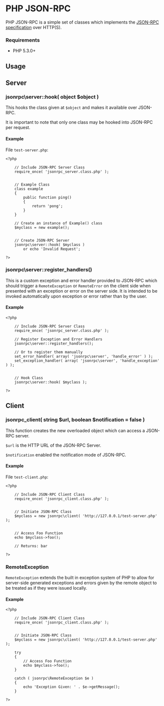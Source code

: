 # PHP JSON-RPC #

PHP JSON-RPC is a simple set of classes which implements the [JSON-RPC specification](http://json-rpc.org/) over HTTP(S).

### Requirements ###

  * PHP 5.3.0+


## Usage ##

## Server ##

### jsonrpc\server::hook( object $object ) ###

This hooks the class given at `$object` and makes it available over JSON-RPC.

It is important to note that only one class may be hooked into JSON-RPC per request.


#### Example ####

File `test-server.php`:

    <?php
    
        // Include JSON-RPC Server Class
        require_once( 'jsonrpc_server.class.php' );
        
        
        // Example Class
        class example
        {
            public function ping()
            {
                return 'pong';
            }
        }
        
        // Create an instance of Example() class
        $myclass = new example();
        
        
        // Create JSON-RPC Server
        jsonrpc\server::hook( $myclass )
            or echo 'Invalid Request';
        
    ?>


### jsonrpc\server::register_handlers() ###

This is a custom exception and error handler provided to JSON-RPC which should trigger a `RemoteException` or `RemoteError` on the client side when presented with an exception or error on the server side. It is intended to be invoked automatically upon exception or error rather than by the user.

#### Example ####

    <?php
    
        // Include JSON-RPC Server Class
        require_once( 'jsonrpc_server.class.php' );
        
        // Register Exception and Error Handlers
        jsonrpc\server::register_handlers();
        
        // Or to register them manually
        set_error_handler( array( 'jsonrpc\server', 'handle_error' ) );
        set_exception_handler( array( 'jsonrpc\server', 'handle_exception' ) );
        
        
        // Hook Class
        jsonrpc\server::hook( $myclass );
    
    ?>



## Client ##

### jsonrpc_client( string $url, boolean $notification = false ) ###

This function creates the new overloaded object which can access a JSON-RPC server.

`$url` is the HTTP URL of the JSON-RPC Server.

`$notification` enabled the notification mode of JSON-RPC.


#### Example ####

File `test-client.php`:

    <?php
    
        // Include JSON-RPC Client Class
        require_once( 'jsonrpc_client.class.php' );
        
        
        // Initiate JSON-RPC Class
        $myclass = new jsonrpc\client( 'http://127.0.0.1/test-server.php' );
        
        
        // Access Foo Function
        echo $myclass->foo();
        
        // Returns: bar
    
    ?>


### RemoteException ###

`RemoteException` extends the built in exception system of PHP to allow for server-side generated exceptions and errors given by the remote object to be treated as if they were issued locally.

#### Example ####

    <?php
    
        // Include JSON-RPC Client Class
        require_once( 'jsonrpc_client.class.php' );
        
        
        // Initiate JSON-RPC Class
        $myclass = new jsonrpc\client( 'http://127.0.0.1/test-server.php' );
        
        try
        {
            // Access Foo Function
            echo $myclass->foo();
        }
        
        catch ( jsonrpc\RemoteException $e )
        {
            echo 'Exception Given: ' . $e->getMessage();
        }
    
    ?>